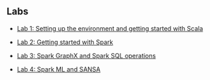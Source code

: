## Labs

- [Lab 1: Setting up the environment and getting started with Scala](WorkSheet-1.md)

- [Lab 2: Getting started with Spark](WorkSheet-2.md)

- [Lab 3: Spark GraphX and Spark SQL operations](WorkSheet-3.md)

- [Lab 4: Spark ML and SANSA](WorkSheet-4.md)